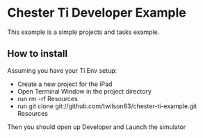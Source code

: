 # Chester Ti Developer Example

This example is a simple projects and tasks example.

## How to install

Assuming you have your Ti Env setup:

* Create a new project for the iPad
* Open Terminal Window in the project directory
* run rm -rf Resources
* run git clone git://github.com/twilson63/chester-ti-example.git Resources

Then you should open up Developer and Launch the simulator

